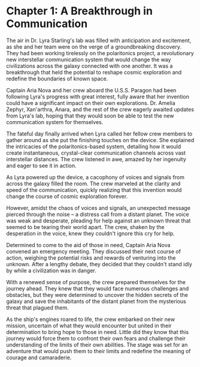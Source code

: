 # Chapter 1: A Breakthrough in Communication

The air in Dr. Lyra Starling's lab was filled with anticipation and excitement, as she and her team were on the verge of a groundbreaking discovery. They had been working tirelessly on the polaritonics project, a revolutionary new interstellar communication system that would change the way civilizations across the galaxy connected with one another. It was a breakthrough that held the potential to reshape cosmic exploration and redefine the boundaries of known space.

Captain Aria Nova and her crew aboard the U.S.S. Paragon had been following Lyra's progress with great interest, fully aware that her invention could have a significant impact on their own explorations. Dr. Amelia Zephyr, Xan'arthra, Anara, and the rest of the crew eagerly awaited updates from Lyra's lab, hoping that they would soon be able to test the new communication system for themselves.

The fateful day finally arrived when Lyra called her fellow crew members to gather around as she put the finishing touches on the device. She explained the intricacies of the polaritonics-based system, detailing how it would create instantaneous, crystal-clear communication channels across vast interstellar distances. The crew listened in awe, amazed by her ingenuity and eager to see it in action.

As Lyra powered up the device, a cacophony of voices and signals from across the galaxy filled the room. The crew marveled at the clarity and speed of the communication, quickly realizing that this invention would change the course of cosmic exploration forever.

However, amidst the chaos of voices and signals, an unexpected message pierced through the noise – a distress call from a distant planet. The voice was weak and desperate, pleading for help against an unknown threat that seemed to be tearing their world apart. The crew, shaken by the desperation in the voice, knew they couldn't ignore this cry for help.

Determined to come to the aid of those in need, Captain Aria Nova convened an emergency meeting. They discussed their next course of action, weighing the potential risks and rewards of venturing into the unknown. After a lengthy debate, they decided that they couldn't stand idly by while a civilization was in danger.

With a renewed sense of purpose, the crew prepared themselves for the journey ahead. They knew that they would face numerous challenges and obstacles, but they were determined to uncover the hidden secrets of the galaxy and save the inhabitants of the distant planet from the mysterious threat that plagued them.

As the ship's engines roared to life, the crew embarked on their new mission, uncertain of what they would encounter but united in their determination to bring hope to those in need. Little did they know that this journey would force them to confront their own fears and challenge their understanding of the limits of their own abilities. The stage was set for an adventure that would push them to their limits and redefine the meaning of courage and camaraderie.